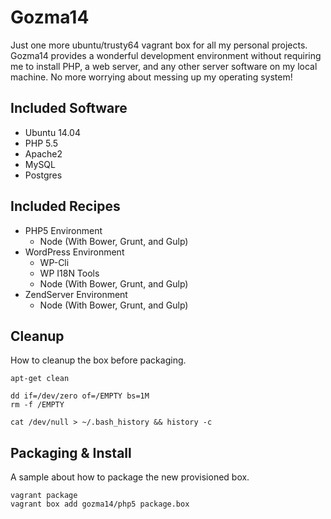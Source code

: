 Gozma14
=======

Just one more ubuntu/trusty64 vagrant box for all my personal projects. Gozma14 provides a wonderful development environment without requiring me to install PHP, a web server, and any other server software on my local machine. No more worrying about messing up my operating system!

Included Software
-----------------

* Ubuntu 14.04
* PHP 5.5
* Apache2
* MySQL
* Postgres

Included Recipes
----------------

* PHP5 Environment
  * Node (With Bower, Grunt, and Gulp)
* WordPress Environment
  * WP-Cli
  * WP I18N Tools
  * Node (With Bower, Grunt, and Gulp)
* ZendServer Environment
  * Node (With Bower, Grunt, and Gulp)

Cleanup
-------

How to cleanup the box before packaging.

    apt-get clean

    dd if=/dev/zero of=/EMPTY bs=1M
    rm -f /EMPTY

    cat /dev/null > ~/.bash_history && history -c
    

Packaging & Install
-------------------

A sample about how to package the new provisioned box.

    vagrant package
    vagrant box add gozma14/php5 package.box
